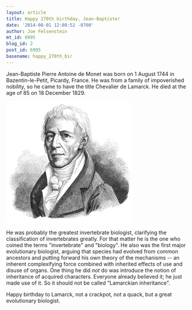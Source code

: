 ```yaml
---
layout: article
title: Happy 270th birthday, Jean-Baptiste!
date: '2014-08-01 12:08:52 -0700'
author: Joe Felsenstein
mt_id: 6995
blog_id: 2
post_id: 6995
basename: happy_270th_bir
---
```

Jean-Baptiste Pierre Antoine de Monet was born on 1 August 1744 in Bazentin-le-Petit, Picardy, France.  He was from a family of impoverished nobility, so he came to have the title Chevalier de Lamarck.  He died at the age of 85 on 18 December 1829.

<img src="/uploads/2014/Jean-baptiste_lamarck2.jpg" alt="Jean-baptiste_lamarck2.jpg" width="340" height="329" class="mt-image-none" />

He was probably the greatest invertebrate biologist, clarifying the classification of invertebrates greatly.  For that matter he is the one who coined the terms "invertebrate" and "biology".  He also was the first major evolutionary biologist, arguing that species had evolved from common ancestors and putting forward his own theory of the mechanisms -- an inherent complexifying force combined with inherited effects of use and disuse of organs.  One thing he did _not_ do was introduce the notion of inheritance of acquired characters.  Everyone already believed it; he just made use of it.  So it should not be called "Lamarckian inheritance".

Happy birthday to Lamarck, not a crackpot, not a quack, but a great evolutionary biologist.
